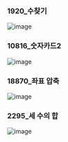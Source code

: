 ### 1920_수찾기
![image](https://user-images.githubusercontent.com/54586491/200838408-f69e3be6-c6a1-4a85-8cd9-ecb8c04226a1.png)

### 10816_숫자카드2
![image](https://user-images.githubusercontent.com/54586491/201363868-98f4a18f-43b3-4376-b19b-783a772ec53b.png)

### 18870_좌표 압축
![image](https://user-images.githubusercontent.com/54586491/201366018-cc1677ff-64fe-456b-9625-55dbb0840cd3.png)

### 2295_세 수의 합
![image](https://user-images.githubusercontent.com/54586491/201465429-5793968c-dc53-42b1-8baf-68f877153cbe.png)
